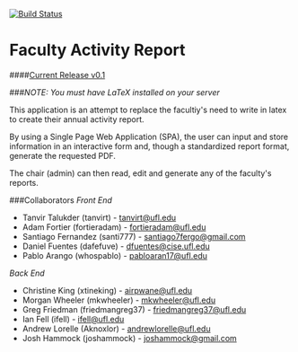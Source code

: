 [![Build Status](https://travis-ci.org/simkimsia/UtilityBehaviors.png)](https://travis-ci.org/simkimsia/UtilityBehaviors)

Faculty Activity Report
================================
####[Current Release v0.1](https://github.com/tanvirt/Faculty-Activity-Report/releases/tag/v0.1)

###*NOTE: You must have LaTeX installed on your server*

This application is an attempt to replace the facultiy's need to write in latex to create their annual activity report.

By using a Single Page Web Application (SPA), the user can input and store information in an interactive form and, though a standardized report format, generate the requested PDF.

The chair (admin) can then read, edit and generate any of the faculty's reports. 

###Collaborators
*Front End*
   - Tanvir Talukder (tanvirt) - tanvirt@ufl.edu
   - Adam Fortier (fortieradam) - fortieradam@ufl.edu
   - Santiago Fernandez (santi777) - santiago7fergo@gmail.com
   - Daniel Fuentes (dafefuve) - dfuentes@cise.ufl.edu
   - Pablo Arango (whospablo) - pabloaran17@ufl.edu


*Back End*
   - Christine King (xtineking) - airpwane@ufl.edu
   - Morgan Wheeler (mkwheeler) - mkwheeler@ufl.edu
   - Greg Friedman (friedmangreg37) - friedmangreg37@ufl.edu
   - Ian Fell (ifell) - ifell@ufl.edu
   - Andrew Lorelle (Aknoxlor) - andrewlorelle@ufl.edu
   - Josh Hammock (joshammock) - joshammock@gmail.com
